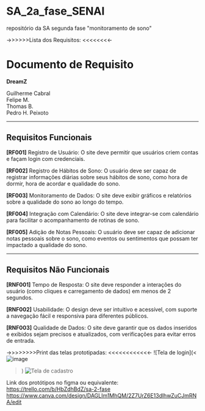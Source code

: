 # SA_2a_fase_SENAI
repositório da SA segunda fase "monitoramento de sono" 


->>>>>>Lista dos Requisitos: <<<<<<<<-

# Documento de Requisito
**DreamZ**

Guilherme Cabral  
Felipe M.  
Thomas B.  
Pedro H. Peixoto  

---

## Requisitos Funcionais

**[RF001]** Registro de Usuário: O site deve permitir que usuários criem contas e façam login com credenciais.  

**[RF002]** Registro de Hábitos de Sono: O usuário deve ser capaz de registrar informações diárias sobre seus hábitos de sono, como hora de dormir, hora de acordar e qualidade do sono.  

**[RF003]** Monitoramento de Dados: O site deve exibir gráficos e relatórios sobre a qualidade do sono ao longo do tempo.  

**[RF004]** Integração com Calendário: O site deve integrar-se com calendário para facilitar o acompanhamento de rotinas de sono.  

**[RF005]** Adição de Notas Pessoais: O usuário deve ser capaz de adicionar notas pessoais sobre o sono, como eventos ou sentimentos que possam ter impactado a qualidade do sono.  

---

## Requisitos Não Funcionais

**[RNF001]** Tempo de Resposta: O site deve responder a interações do usuário (como cliques e carregamento de dados) em menos de 2 segundos.  

**[RNF002]** Usabilidade: O design deve ser intuitivo e acessível, com suporte a navegação fácil e responsiva para diferentes públicos.  

**[RNF003]** Qualidade de Dados: O site deve garantir que os dados inseridos e exibidos sejam precisos e atualizados, com verificações para evitar erros de entrada.  





->>>>>>>>Print das telas prototipadas: <<<<<<<<<<<<-
![Tela de login](<![image](https://github.com/user-attachments/assets/842b56d7-f782-4eb5-b43c-b2d824846ba9)
>)
![Tela de cadastro](https://i.imgur.com/4bo56qK.png)





Link dos protótipos no figma ou equivalente: 
https://trello.com/b/HbZdhBdZ/sa-2-fase
https://www.canva.com/design/DAGLIm1MhQM/2Z7UrZ6E13dlhwZuCJmRNA/edit
